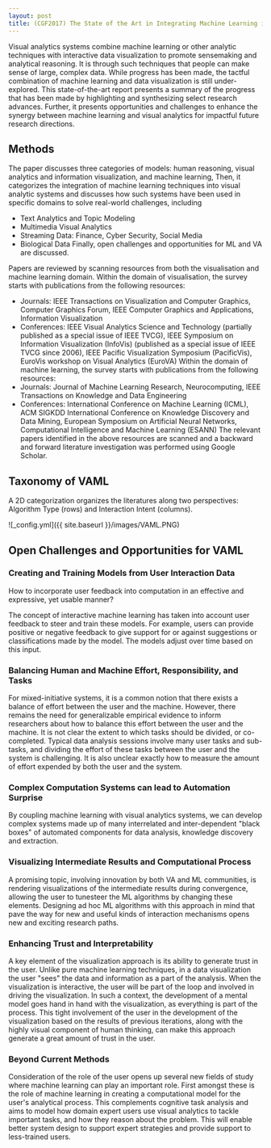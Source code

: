 ```yaml
---
layout: post
title: (CGF2017) The State of the Art in Integrating Machine Learning into Visual Analytics
---
```


Visual analytics systems combine machine learning or other analytic techniques with interactive data visualization to promote sensemaking and analytical reasoning. It is through such techniques that people can make sense of large, complex data. While progress has been made, the tactful combination of machine learning and data visualization is still under-explored. This state-of-the-art report presents a summary of the progress that has been made by highlighting and synthesizing select research advances. Further, it presents opportunities and challenges to enhance the synergy between machine learning and visual analytics for impactful future research directions.

## Methods
The paper discusses three categories of models: human reasoning, visual analytics and information visualization, and machine learning, Then, it categorizes the integration of machine learning techniques into visual analytic systems and discusses how such systems have been used in specific domains to solve real-world challenges, including
* Text Analytics and Topic Modeling
* Multimedia Visual Analytics
* Streaming Data: Finance, Cyber Security, Social Media
* Biological Data
Finally, open challenges and opportunities for ML and VA are discussed.

Papers are reviewed by scanning resources from both the visualisation and machine learning domain. Within the domain of visualisation, the survey starts with publications from the following resources:
* Journals: IEEE Transactions on Visualization and Computer Graphics, Computer Graphics Forum, IEEE Computer Graphics and Applications, Information Visualization
* Conferences: IEEE Visual Analytics Science and Technology (partially published as a special issue of IEEE TVCG), IEEE Symposium on Information Visualization (InfoVis) (published as a special issue of IEEE TVCG since 2006), IEEE Pacific Visualization Symposium (PacificVis), EuroVis workshop on Visual Analytics (EuroVA)
Within the domain of machine learning, the survey starts with publications from the following resources:
* Journals: Journal of Machine Learning Research, Neurocomputing, IEEE Transactions on Knowledge and Data Engineering
* Conferences: International Conference on Machine Learning (ICML), ACM SIGKDD International Conference on Knowledge Discovery and Data Mining, European Symposium on Artificial Neural Networks, Computational Intelligence and Machine Learning (ESANN)
The relevant papers identified in the above resources are scanned and a backward and forward literature investigation was performed using Google Scholar.

## Taxonomy of VAML
A 2D categorization organizes the literatures along two perspectives: Algorithm Type (rows) and Interaction Intent (columns).

![_config.yml]({{ site.baseurl }}/images/VAML.PNG)

## Open Challenges and Opportunities for VAML
### Creating and Training Models from User Interaction Data
How to incorporate user feedback into computation in an effective and expressive, yet usable manner?

The concept of interactive machine learning has taken into account user feedback to steer and train these models. For example, users can provide positive or negative feedback to give support for or against suggestions or classifications made by the model. The models adjust over time based on this input.

### Balancing Human and Machine Effort, Responsibility, and Tasks
For mixed-initiative systems, it is a common notion that there exists a balance of effort between the user and the machine. However, there remains the need for generalizable empirical evidence to inform researchers about how to balance this effort between the user and the machine. It is not clear the extent to which tasks should be divided, or co-completed. Typical data analysis sessions involve many user tasks and sub-tasks, and dividing the effort of these tasks between the user and the system is challenging. It is also unclear exactly how to measure the amount of effort expended by both the user and the system.

### Complex Computation Systems can lead to Automation Surprise
By coupling machine learning with visual analytics systems, we can develop complex systems made up of many interrelated and inter-dependent "black boxes" of automated components for data analysis, knowledge discovery and extraction.

### Visualizing Intermediate Results and Computational Process
A promising topic, involving innovation by both VA and ML communities, is rendering visualizations of the intermediate results during convergence, allowing the user to tunesteer the ML algorithms by changing these elements. Designing ad hoc ML algorithms with this approach in mind that pave the way for new and useful kinds of interaction mechanisms opens new and exciting research paths.

### Enhancing Trust and Interpretability
A key element of the visualization approach is its ability to generate trust in the user. Unlike pure machine learning techniques, in a data visualization the user "sees" the data and information as a part of the analysis. When the visualization is interactive, the user will be part of the loop and involved in driving the visualization. In such a context, the development of a mental model goes hand in hand with the visualization, as everything is part of the process. This tight involvement of the user in the development of the visualization based on the results of previous iterations, along with the highly visual component of human thinking, can make this approach generate a great amount of trust in the user.

### Beyond Current Methods
Consideration of the role of the user opens up several new fields of study where machine learning can play an important role. First amongst these is the role of machine learning in creating a computational model for the user's analytical process. This complements cognitive task analysis and aims to model how domain expert users use visual analytics to tackle important tasks, and how they reason about the problem. This will enable better system design to support expert strategies and provide support to less-trained users.
